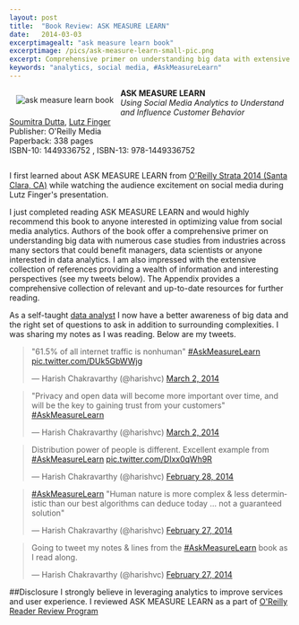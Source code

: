 ```yaml
---
layout: post
title:  "Book Review: ASK MEASURE LEARN"
date:   2014-03-03
excerptimagealt: "ask measure learn book"
excerptimage: /pics/ask-measure-learn-small-pic.png
excerpt: Comprehensive primer on understanding big data with extensive collection of references providing a wealth of information and interesting perspectives.
keywords: "analytics, social media, #AskMeasureLearn"
---
```

<p>
       <a href="http://shop.oreilly.com/product/0636920026488.do">
       <img style="float:left; margin:12px;horizontal-align:top" src="http://akamaicovers.oreilly.com/images/9781449336752/cat.gif" alt="ask measure learn book"/></a>
       <strong>ASK MEASURE LEARN</strong><br/>
       <i>Using Social Media Analytics to Understand and Influence Customer Behavior</i><br/> 
       <a href="http://www.oreillynet.com/pub/au/5391">Soumitra Dutta</a>, <a href="http://www.oreillynet.com/pub/au/5392">Lutz Finger</a>
       <br/>Publisher: O'Reilly Media
       <br/>Paperback: 338 pages
       <br/>ISBN-10: 1449336752 , ISBN-13: 978-1449336752  
</p>
<div style="clear:both"></div>


I first learned about ASK MEASURE LEARN from <a href="http://strataconf.com/strata2014">O'Reilly Strata 2014 (Santa Clara, CA)</a> while watching the audience excitement on social media during Lutz Finger's presentation. 
 
I just completed reading  ASK MEASURE LEARN and would highly recommend this book to anyone interested in optimizing value from social media analytics. 
Authors of the book offer a comprehensive primer on understanding big data with numerous case studies from industries across many sectors that could benefit managers, data scientists or anyone interested in data analytics.
I am also impressed with the extensive collection of references providing a wealth of information and interesting perspectives (see my tweets below). 
The Appendix provides a comprehensive collection of relevant and up-to-date resources for further reading.

As a self-taught <a href="/2014/02/10/sochi2014-day4/">data analyst</a> I now have a better awareness of big data and the right set of questions 
to ask in addition to surrounding complexities. I was sharing my notes as I was reading. Below are my tweets.

<blockquote class="twitter-tweet" lang="en"><p>&quot;61.5% of all internet traffic is nonhuman&quot; <a href="https://twitter.com/search?q=%23AskMeasureLearn&amp;src=hash">#AskMeasureLearn</a> <a href="http://t.co/DUk5GbWWjg">pic.twitter.com/DUk5GbWWjg</a></p>&mdash; Harish Chakravarthy (@harishvc) <a href="https://twitter.com/harishvc/statuses/439981678917083136">March 2, 2014</a></blockquote>
<script async src="//platform.twitter.com/widgets.js" charset="utf-8"></script>


<blockquote class="twitter-tweet" lang="en"><p>&quot;Privacy and open data will become more important over time, and will be the key to gaining trust from your customers&quot; <a href="https://twitter.com/search?q=%23AskMeasureLearn&amp;src=hash">#AskMeasureLearn</a></p>&mdash; Harish Chakravarthy (@harishvc) <a href="https://twitter.com/harishvc/statuses/439915542787653632">March 2, 2014</a></blockquote>
<script async src="//platform.twitter.com/widgets.js" charset="utf-8"></script>


<blockquote class="twitter-tweet" lang="en"><p>Distribution power of people is different. Excellent example from <a href="https://twitter.com/search?q=%23AskMeasureLearn&amp;src=hash">#AskMeasureLearn</a> <a href="http://t.co/DIxx0qWh9R">pic.twitter.com/DIxx0qWh9R</a></p>&mdash; Harish Chakravarthy (@harishvc) <a href="https://twitter.com/harishvc/statuses/439492964449255424">February 28, 2014</a></blockquote>
<script async src="//platform.twitter.com/widgets.js" charset="utf-8"></script>


<blockquote class="twitter-tweet" lang="en"><p><a href="https://twitter.com/search?q=%23AskMeasureLearn&amp;src=hash">#AskMeasureLearn</a> &quot;Human nature is more complex &amp; less deterministic than our best algorithms can deduce today … not a guaranteed solution&quot;</p>&mdash; Harish Chakravarthy (@harishvc) <a href="https://twitter.com/harishvc/statuses/439137147787182080">February 27, 2014</a></blockquote>
<script async src="//platform.twitter.com/widgets.js" charset="utf-8"></script>


<blockquote class="twitter-tweet" lang="en"><p>Going to tweet my notes &amp; lines from the <a href="https://twitter.com/search?q=%23AskMeasureLearn&amp;src=hash">#AskMeasureLearn</a> book as I read along.</p>&mdash; Harish Chakravarthy (@harishvc) <a href="https://twitter.com/harishvc/statuses/439130349160108032">February 27, 2014</a></blockquote>
<script async src="//platform.twitter.com/widgets.js" charset="utf-8"></script>


##Disclosure
I strongly believe in leveraging analytics to improve services and user experience.  I reviewed ASK MEASURE LEARN as a part of <a href="http://oreilly.com/bloggers">O'Reilly Reader Review Program</a>
